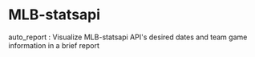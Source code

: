 # MLB-statsapi

auto_report : Visualize MLB-statsapi API's desired dates and team game information in a brief report
